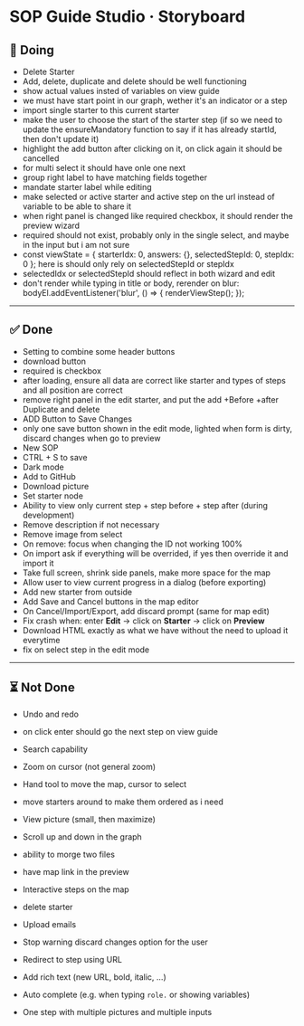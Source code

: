 # SOP Guide Studio · Storyboard



## 🏇 Doing

-  Delete Starter
- Add, delete, duplicate and delete should be well functioning
- show actual values insted of variables on view guide
- we must have start point in our graph, wether it's an indicator or a step
-  import single starter to this current starter
-  make the user to choose the start of the starter step (if so we need to update the ensureMandatory function to say if it has already startId, then don't update it)
-  highlight the add button after clicking on it, on click again it should be cancelled
-  for multi select it should have onle one next
-  group right label to have matching fields together
-  mandate starter label while editing
-  make selected or active starter and active step on the url instead of variable to be able to share it
-  when right panel is changed like required checkbox, it should render the preview wizard
-  required should not exist, probably only in the single select, and maybe in the input but i am not sure
-    const viewState = { starterIdx: 0, answers: {}, selectedStepId: 0, stepIdx: 0 }; here is should only rely on selectedStepId or stepIdx
-  selectedIdx or selectedStepId should reflect in both wizard and edit
-  don't render while typing in title or body, rerender on blur:
bodyEl.addEventListener('blur', () => {
  renderViewStep();
});




---

## ✅ Done

-  Setting to combine some header buttons
-  download button
-  required is checkbox
-  after loading, ensure all data are correct like starter and types of steps and all position are correct
-  remove right panel in the edit starter, and put the add +Before +after Duplicate and delete
-  ADD Button to Save Changes
-  only one save button shown in the edit mode, lighted when form is dirty, discard changes when go to preview
-  New SOP
-  CTRL + S to save
- Dark mode  
- Add to GitHub  
- Download picture  
- Set starter node 
- Ability to view only current step + step before + step after (during development)  
- Remove description if not necessary  
- Remove image from select  
- On remove: focus when changing the ID not working 100%   
- On import ask if everything will be overrided, if yes then override it and import it
- Take full screen, shrink side panels, make more space for the map  
- Allow user to view current progress in a dialog (before exporting)  
- Add new starter from outside  
- Add Save and Cancel buttons in the map editor  
- On Cancel/Import/Export, add discard prompt (same for map edit)  
- Fix crash when: enter **Edit** → click on **Starter** → click on **Preview**  
- Download HTML exactly as what we have without the need to upload it everytime 
- fix on select step in the edit mode


---

## ⏳ Not Done

- Undo and redo    
- on click enter should go the next step on view guide
- Search capability  
- Zoom on cursor (not general zoom) 
- Hand tool to move the map, cursor to select  
- move starters around to make them ordered as i need
- View picture (small, then maximize)  
- Scroll up and down in the graph
- ability to morge two files
- have map link in the preview 
- Interactive steps on the map
- delete starter

- Upload emails  

- Stop warning discard changes option for the user
- Redirect to step using URL  
- Add rich text (new URL, bold, italic, …) 
- Auto complete (e.g. when typing `role.` or showing variables)  
- One step with multiple pictures and multiple inputs  
